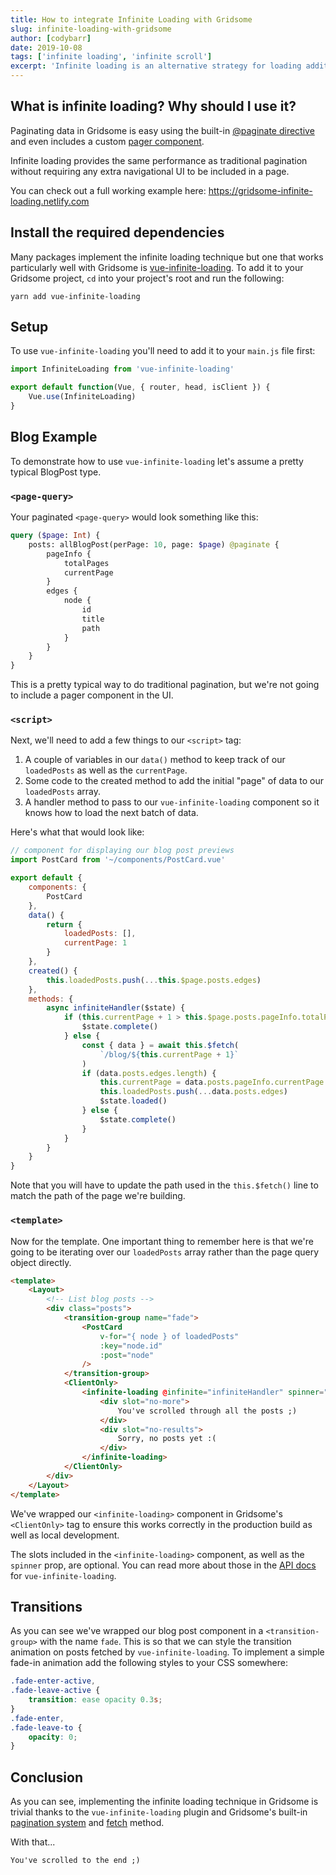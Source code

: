 ```yaml
---
title: How to integrate Infinite Loading with Gridsome
slug: infinite-loading-with-gridsome
author: [codybarr]
date: 2019-10-08
tags: ['infinite loading', 'infinite scroll']
excerpt: 'Infinite loading is an alternative strategy for loading additional nodes/content onto a page without the use of traditional pagination. Infinite loading instead loads the next batch of content when a user scrolls to the bottom of a web page.'
---
```


## What is infinite loading? Why should I use it?

Paginating data in Gridsome is easy using the built-in [@paginate directive](/docs/pagination/) and even includes a custom [pager component](/docs/pagination/#pager-component).

Infinite loading provides the same performance as traditional pagination without requiring any extra navigational UI to be included in a page.

You can check out a full working example here: https://gridsome-infinite-loading.netlify.com

## Install the required dependencies

Many packages implement the infinite loading technique but one that works particularly well with Gridsome is [vue-infinite-loading](https://github.com//PeachScript/vue-infinite-loading). To add it to your Gridsome project, `cd` into your project's root and run the following:

`yarn add vue-infinite-loading`

## Setup

To use `vue-infinite-loading` you'll need to add it to your `main.js` file first:

```javascript
import InfiniteLoading from 'vue-infinite-loading'

export default function(Vue, { router, head, isClient }) {
	Vue.use(InfiniteLoading)
}
```

## Blog Example

To demonstrate how to use `vue-infinite-loading` let's assume a pretty typical BlogPost type.

### `<page-query>`

Your paginated `<page-query>` would look something like this:

```graphql
query ($page: Int) {
	posts: allBlogPost(perPage: 10, page: $page) @paginate {
		pageInfo {
			totalPages
			currentPage
		}
		edges {
			node {
				id
				title
				path
			}
		}
	}
}
```

This is a pretty typical way to do traditional pagination, but we're not going to include a pager component in the UI.

### `<script>`

Next, we'll need to add a few things to our `<script>` tag:

1. A couple of variables in our `data()` method to keep track of our `loadedPosts` as well as the `currentPage`.
2. Some code to the created method to add the initial "page" of data to our `loadedPosts` array.
3. A handler method to pass to our `vue-infinite-loading` component so it knows how to load the next batch of data.

Here's what that would look like:

```javascript
// component for displaying our blog post previews
import PostCard from '~/components/PostCard.vue'

export default {
	components: {
		PostCard
	},
	data() {
		return {
			loadedPosts: [],
			currentPage: 1
		}
	},
	created() {
		this.loadedPosts.push(...this.$page.posts.edges)
	},
	methods: {
		async infiniteHandler($state) {
			if (this.currentPage + 1 > this.$page.posts.pageInfo.totalPages) {
				$state.complete()
			} else {
				const { data } = await this.$fetch(
					`/blog/${this.currentPage + 1}`
				)
				if (data.posts.edges.length) {
					this.currentPage = data.posts.pageInfo.currentPage
					this.loadedPosts.push(...data.posts.edges)
					$state.loaded()
				} else {
					$state.complete()
				}
			}
		}
	}
}
```

Note that you will have to update the path used in the `this.$fetch()` line to match the path of the page we're building.

### `<template>`

Now for the template. One important thing to remember here is that we're going to be iterating over our `loadedPosts` array rather than the page query object directly.

```html
<template>
	<Layout>
		<!-- List blog posts -->
		<div class="posts">
			<transition-group name="fade">
				<PostCard
					v-for="{ node } of loadedPosts"
					:key="node.id"
					:post="node"
				/>
			</transition-group>
			<ClientOnly>
				<infinite-loading @infinite="infiniteHandler" spinner="spiral">
					<div slot="no-more">
						You've scrolled through all the posts ;)
					</div>
					<div slot="no-results">
						Sorry, no posts yet :(
					</div>
				</infinite-loading>
			</ClientOnly>
		</div>
	</Layout>
</template>
```

We've wrapped our `<infinite-loading>` component in Gridsome's `<ClientOnly>` tag to ensure this works correctly in the production build as well as local development.

The slots included in the `<infinite-loading>` component, as well as the `spinner` prop, are optional. You can read more about those in the [API docs](https://peachscript.github.io/vue-infinite-loading/api/) for `vue-infinite-loading`.

## Transitions

As you can see we've wrapped our blog post component in a `<transition-group>` with the name `fade`. This is so that we can style the transition animation on posts fetched by `vue-infinite-loading`. To implement a simple fade-in animation add the following styles to your CSS somewhere:

```css
.fade-enter-active,
.fade-leave-active {
	transition: ease opacity 0.3s;
}
.fade-enter,
.fade-leave-to {
	opacity: 0;
}
```

## Conclusion

As you can see, implementing the infinite loading technique in Gridsome is trivial thanks to the `vue-infinite-loading` plugin and Gridsome's built-in [pagination system](/docs/pagination/) and [fetch](/docs/client-side-data/#fetch-from-internal-pages) method.

With that...

`You've scrolled to the end ;)`
